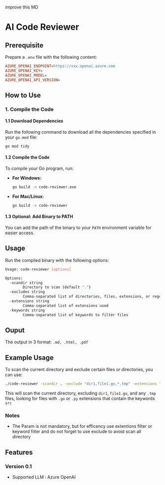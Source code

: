 improve this MD

# AI Code Reviewer

## Prerequisite

Prepare a `.env` file with the following content:

```ini
AZURE_OPENAI_ENDPOINT=https://xxx.openai.azure.com
AZURE_OPENAI_KEY=
AZURE_OPENAI_MODEL=
AZURE_OPENAI_API_VERSION=
```

## How to Use

### 1. Compile the Code

#### 1.1 Download Dependencies

Run the following command to download all the dependencies specified in your `go.mod` file:

```sh
go mod tidy
```

#### 1.2 Compile the Code

To compile your Go program, run:

- **For Windows:**

  ```sh
  go build -o code-reviewer.exe
  ```

- **For Mac/Linux:**

  ```sh
  go build -o code-reviewer
  ```

#### 1.3 Optional: Add Binary to PATH

You can add the path of the binary to your `PATH` environment variable for easier access.

## Usage

Run the compiled binary with the following options:

```sh
Usage: code-reviewer [options]

Options:
  -scandir string
        Directory to scan (default ".")
  -excludes string
        Comma-separated list of directories, files, extensions, or regex patterns to exclude
  -extensions string
        Comma-separated list of extensions used
  -keywords string
        Comma-separated list of keywords to filter files
```

## Ouput

The output in 3 format: `.md, .html, .pdf`

## Example Usage

To scan the current directory and exclude certain files or directories, you can use:

```sh
./code-reviewer -scandir . -exclude "dir1,file1.go,*.tmp" -extensions ".go,.py" -keywords "src"
```

This will scan the current directory, excluding `dir1`, `file1.go`, and any `.tmp` files, looking for files with `.go` or `.py` extensions that contain the keywords `src`

### Notes

- The Param is not mandatory, but for efficency use extentions filter or keyword filter and do not forget to use exclude to avoid scan all directory

## Features

### Version 0.1

- Supported LLM : Azure OpenAI
